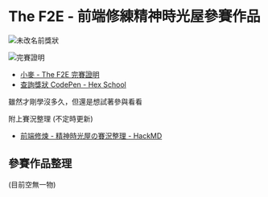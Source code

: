 # The F2E - 前端修練精神時光屋參賽作品

![未改名前獎狀](https://i.imgur.com/svnz3hx.png)

![完賽證明](https://i.imgur.com/mfQNIjG.png)

* [小麥 - The F2E 完賽證明](https://www.thef2e.com/Certificate/-LDy0z8ds4P4asDQQerb)
* [查詢獎狀 CodePen - Hex School](https://codepen.io/GordonLai/full/NMVoWe/)



雖然才剛學沒多久，但還是想試著參與看看

附上賽況整理 (不定時更新)

* [前端修煉 - 精神時光屋の賽況整理 - HackMD](https://hackmd.io/N7iClZmXQAy2QwRMzQx3dg)



## 參賽作品整理

(目前空無一物)



